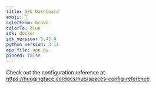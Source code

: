 ```yaml
---
title: SEO Dashboard
emoji: 🏃
colorFrom: brown
colorTo: blue
sdk: docker
sdk_version: 5.42.0
python_version: 3.11
app_file: app.py
pinned: false
---
```


Check out the configuration reference at https://huggingface.co/docs/hub/spaces-config-reference

